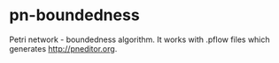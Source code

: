 # pn-boundedness
Petri network - boundedness algorithm. It works with .pflow files which generates http://pneditor.org.
